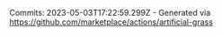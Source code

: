 Commits: 2023-05-03T17:22:59.299Z - Generated via https://github.com/marketplace/actions/artificial-grass
<br>
